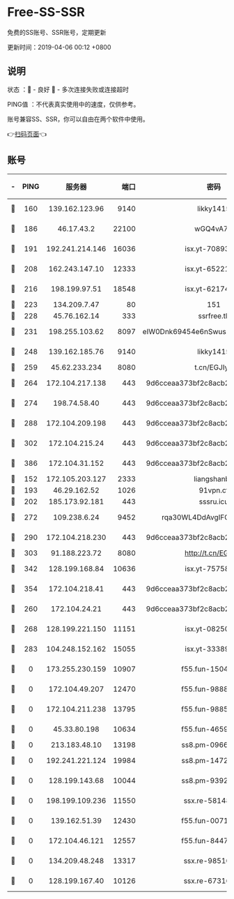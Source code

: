 # Free-SS-SSR

免费的SS账号、SSR账号，定期更新

更新时间：2019-04-06 00:12 +0800

## 说明

状态     ：🙂 - 良好 🙁 - 多次连接失败或连接超时

PING值   ：不代表真实使用中的速度，仅供参考。

账号兼容SS、SSR，你可以自由在两个软件中使用。

👉[扫码页面](https://liesauer.github.io/Free-SS-SSR/)👈

## 账号

|-|PING|服务器|端口|密码|加密方式|区域|
|:----:|:----:|:-----:|-----:|:----:|:----:|:----:|
|🙂|160|139.162.123.96|9140|likky1415|aes-256-cfb|JP|
|🙂|186|46.17.43.2|22100|wGQ4vA7D|aes-256-gcm|RU|
|🙂|191|192.241.214.146|16036|isx.yt-70893700|aes-256-cfb|US|
|🙂|208|162.243.147.10|12333|isx.yt-65221310|aes-256-cfb|US|
|🙂|216|198.199.97.51|18548|isx.yt-62174494|aes-256-cfb|US|
|🙂|223|134.209.7.47|80|151|chacha20|US|
|🙂|228|45.76.162.14|333|ssrfree.tk|rc4|SG|
|🙂|231|198.255.103.62|8097|eIW0Dnk69454e6nSwuspv9DmS201tQ0D|aes-256-cfb|US|
|🙂|248|139.162.185.76|9140|likky1415|aes-256-cfb|DE|
|🙂|259|45.62.233.234|8080|t.cn/EGJIyrl|rc4-md5|CA|
|🙂|264|172.104.217.138|443|9d6cceaa373bf2c8acb22e60b6a58be6|aes-256-cfb|US|
|🙂|274|198.74.58.40|443|9d6cceaa373bf2c8acb22e60b6a58be6|aes-256-cfb|US|
|🙂|288|172.104.209.198|443|9d6cceaa373bf2c8acb22e60b6a58be6|aes-256-cfb|US|
|🙂|302|172.104.215.24|443|9d6cceaa373bf2c8acb22e60b6a58be6|aes-256-cfb|US|
|🙂|386|172.104.31.152|443|9d6cceaa373bf2c8acb22e60b6a58be6|aes-256-cfb|US|
|🙂|152|172.105.203.127|2333|liangshanbo|chacha20|JP|
|🙂|193|46.29.162.52|1026|91vpn.cf|rc4-md5|RU|
|🙂|202|185.173.92.181|443|sssru.icu|rc4-md5|RU|
|🙂|272|109.238.6.24|9452|rqa30WL4DdAvgIFG6Fs3znzTa|aes-256-cfb|FR|
|🙂|290|172.104.218.230|443|9d6cceaa373bf2c8acb22e60b6a58be6|aes-256-cfb|US|
|🙂|303|91.188.223.72|8080|http://t.cn/EGJIyrl|rc4-md5|RU|
|🙂|342|128.199.168.84|10636|isx.yt-75758987|aes-256-cfb|SG|
|🙂|354|172.104.218.41|443|9d6cceaa373bf2c8acb22e60b6a58be6|aes-256-cfb|US|
|🙁|260|172.104.24.21|443|9d6cceaa373bf2c8acb22e60b6a58be6|aes-256-cfb|US|
|🙁|268|128.199.221.150|11151|isx.yt-08250100|aes-256-cfb|SG|
|🙁|283|104.248.152.162|15055|isx.yt-33389833|aes-256-cfb|SG|
|🙁|0|173.255.230.159|10907|f55.fun-15045227|aes-256-cfb|US|
|🙁|0|172.104.49.207|12470|f55.fun-98888236|aes-256-cfb|SG|
|🙁|0|172.104.211.238|13795|f55.fun-98857408|aes-256-cfb|US|
|🙁|0|45.33.80.198|10634|f55.fun-46596927|aes-256-cfb|US|
|🙁|0|213.183.48.10|13198|ss8.pm-09661555|rc4-md5|RU|
|🙁|0|192.241.221.124|19984|ss8.pm-14722221|aes-256-cfb|US|
|🙁|0|128.199.143.68|10044|ss8.pm-93920348|aes-256-cfb|SG|
|🙁|0|198.199.109.236|11550|ssx.re-58148686|aes-256-cfb|US|
|🙁|0|139.162.51.39|12430|f55.fun-00710009|aes-256-cfb|SG|
|🙁|0|172.104.46.121|12557|f55.fun-84475038|aes-256-cfb|SG|
|🙁|0|134.209.48.248|13317|ssx.re-98510998|aes-256-cfb|US|
|🙁|0|128.199.167.40|10126|ssx.re-67316869|aes-256-cfb|SG|
